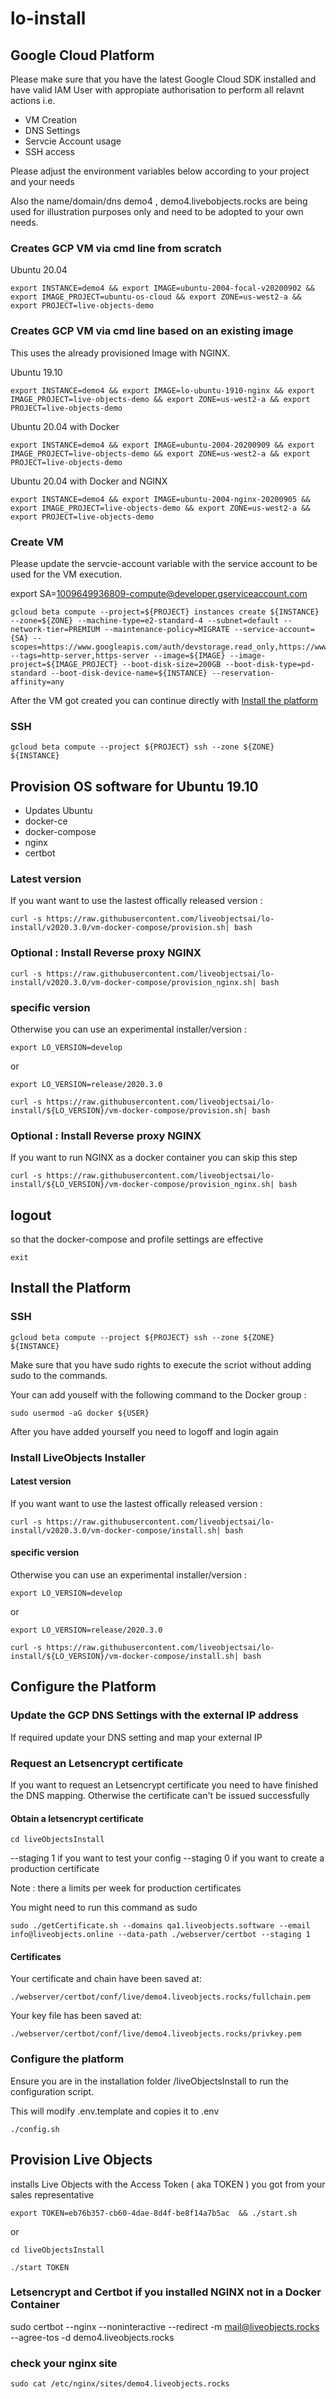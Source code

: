 # lo-install

## Google Cloud Platform

Please make sure that you have the latest Google Cloud SDK installed and have valid IAM User with appropiate authorisation to perform all relavnt actions i.e.

* VM Creation
* DNS Settings
* Servcie Account usage
* SSH access

Please adjust the environment variables below according to your project and your needs

Also the name/domain/dns demo4 , demo4.livebobjects.rocks are being used for illustration purposes only and need to be adopted to your own needs.

### Creates GCP VM via cmd line from scratch

Ubuntu 20.04

```
export INSTANCE=demo4 && export IMAGE=ubuntu-2004-focal-v20200902 && export IMAGE_PROJECT=ubuntu-os-cloud && export ZONE=us-west2-a && export PROJECT=live-objects-demo
```

### Creates GCP VM via cmd line based on an existing image

This uses the already provisioned Image with NGINX. 

Ubuntu 19.10
```
export INSTANCE=demo4 && export IMAGE=lo-ubuntu-1910-nginx && export IMAGE_PROJECT=live-objects-demo && export ZONE=us-west2-a && export PROJECT=live-objects-demo
```

Ubuntu 20.04 with Docker 
```
export INSTANCE=demo4 && export IMAGE=ubuntu-2004-20200909 && export IMAGE_PROJECT=live-objects-demo && export ZONE=us-west2-a && export PROJECT=live-objects-demo
```

Ubuntu 20.04 with Docker and NGINX
```
export INSTANCE=demo4 && export IMAGE=ubuntu-2004-nginx-20200905 && export IMAGE_PROJECT=live-objects-demo && export ZONE=us-west2-a && export PROJECT=live-objects-demo
```

### Create VM

Please update the servcie-account variable with the service account to be used for the VM execution.

export SA=1009649936809-compute@developer.gserviceaccount.com

```
gcloud beta compute --project=${PROJECT} instances create ${INSTANCE} --zone=${ZONE} --machine-type=e2-standard-4 --subnet=default --network-tier=PREMIUM --maintenance-policy=MIGRATE --service-account={SA} --scopes=https://www.googleapis.com/auth/devstorage.read_only,https://www.googleapis.com/auth/logging.write,https://www.googleapis.com/auth/monitoring.write,https://www.googleapis.com/auth/servicecontrol,https://www.googleapis.com/auth/service.management.readonly,https://www.googleapis.com/auth/trace.append --tags=http-server,https-server --image=${IMAGE} --image-project=${IMAGE_PROJECT} --boot-disk-size=200GB --boot-disk-type=pd-standard --boot-disk-device-name=${INSTANCE} --reservation-affinity=any
```
After the VM got created you can continue directly with [Install the platform](#install-the-platform)

### SSH

```
gcloud beta compute --project ${PROJECT} ssh --zone ${ZONE} ${INSTANCE}
```


## Provision OS software for  Ubuntu 19.10

* Updates Ubuntu
* docker-ce
* docker-compose
* nginx
* certbot


### Latest version

If you want want to use the lastest offically released version :

```
curl -s https://raw.githubusercontent.com/liveobjectsai/lo-install/v2020.3.0/vm-docker-compose/provision.sh| bash
```

### Optional : Install Reverse proxy NGINX

```
curl -s https://raw.githubusercontent.com/liveobjectsai/lo-install/v2020.3.0/vm-docker-compose/provision_nginx.sh| bash
```

### specific version

Otherwise you can use an experimental installer/version :

```
export LO_VERSION=develop
```

or

```
export LO_VERSION=release/2020.3.0
```

```
curl -s https://raw.githubusercontent.com/liveobjectsai/lo-install/${LO_VERSION}/vm-docker-compose/provision.sh| bash
```

### Optional : Install Reverse proxy NGINX

If you want to run NGINX as a docker container you can skip this step

```
curl -s https://raw.githubusercontent.com/liveobjectsai/lo-install/${LO_VERSION}/vm-docker-compose/provision_nginx.sh| bash
```

## logout 

so that the docker-compose and profile settings are effective

```
exit
```

## Install the Platform

### SSH

```
gcloud beta compute --project ${PROJECT} ssh --zone ${ZONE} ${INSTANCE}
```

Make sure that you have sudo rights to execute the scriot without adding sudo to the commands. 

Your can add youself with the following command to the Docker group :

```
sudo usermod -aG docker ${USER}
```

After you have added yourself you need to logoff and login again

### Install LiveObjects Installer 
#### Latest version

If you want want to use the lastest offically released version :


```
curl -s https://raw.githubusercontent.com/liveobjectsai/lo-install/v2020.3.0/vm-docker-compose/install.sh| bash
```

#### specific version

Otherwise you can use an experimental installer/version :

```
export LO_VERSION=develop
```

or

```
export LO_VERSION=release/2020.3.0
```

```
curl -s https://raw.githubusercontent.com/liveobjectsai/lo-install/${LO_VERSION}/vm-docker-compose/install.sh| bash
```

## Configure the Platform

### Update the GCP DNS Settings with the external IP address

If required update your DNS setting and map your external IP 

### Request an Letsencrypt certificate

If you want to request an Letsencrypt certificate you need to have finished the DNS mapping. Otherwise the certificate can't be issued successfully

#### Obtain a letsencrypt certificate

```
cd liveObjectsInstall
```

--staging 1 if you want to test your config
--staging 0 if you want to create a production certificate

Note : there a limits per week for production certificates

You might need to run this command as sudo 

```
sudo ./getCertificate.sh --domains qa1.liveobjects.software --email info@liveobjects.online --data-path ./webserver/certbot --staging 1
```

#### Certificates

Your certificate and chain have been saved at:

```
./webserver/certbot/conf/live/demo4.liveobjects.rocks/fullchain.pem
```

Your key file has been saved at:

```
./webserver/certbot/conf/live/demo4.liveobjects.rocks/privkey.pem
```

### Configure the platform

Ensure you are in the installation folder /liveObjectsInstall to run the configuration script.

This will modify .env.template and copies it to .env 

```
./config.sh
```

## Provision Live Objects

installs Live Objects with the Access Token ( aka TOKEN ) you got from your sales representative

```
export TOKEN=eb76b357-cb60-4dae-8d4f-be8f14a7b5ac  && ./start.sh
```

or 

```
cd liveObjectsInstall

./start TOKEN

```

### Letsencrypt and Certbot if you installed NGINX not in a Docker Container

sudo certbot --nginx --noninteractive --redirect -m mail@liveobjects.rocks --agree-tos -d demo4.liveobjects.rocks

### check your nginx site 

```
sudo cat /etc/nginx/sites/demo4.liveobjects.rocks 
```

